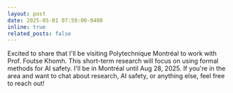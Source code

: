 ```yaml
---
layout: post
date: 2025-05-01 07:59:00-0400
inline: true
related_posts: false
---
```


Excited to share that I'll be visiting Polytechnique Montréal to work with Prof. Foutse Khomh. This short-term research will focus on using formal methods for AI safety. I'll be in Montréal until Aug 28, 2025. If you're in the area and want to chat about research, AI safety, or anything else, feel free to reach out!
